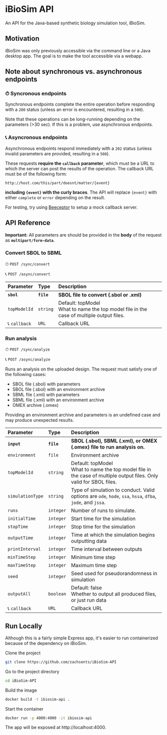 
# iBioSim API

An API for the Java-based synthetic biology simulation tool, iBioSim.

## Motivation

iBioSim was only previously accessible via the command line or a Java desktop app.
The goal is to make the tool accessible via a webapp.
## Note about synchronous vs. asynchronous endpoints

### ⏱ Syncronous endpoints

Synchronous endpoints complete the entire operation before responding with a `200` status (unless an error is encountered, resulting in a `500`).

Note that these operations can be long-running depending on the parameters (>30 sec). If this is a problem, use asynchronous endpoints.

### 📞 Asyncronous endpoints

Asynchronous endpoints respond immediately with a `202` status (unless invalid parameters are provided, resulting in a `500`).

These requests **require the `callback` parameter**, which must be a URL to which the server can post the results of the operation.
The callback URL must be of the following form:

`http://host.com/this/part/doesnt/matter/{event}`

**including `{event}` with the curly braces**. The API will replace `{event}` with either `complete` or `error` depending on the result.

For testing, try using [Beeceptor](https://beeceptor.com/) to setup a mock callback server.

## API Reference

**Important:** All parameters are should be provided in the **body** of the request as **`multipart/form-data`**.

### Convert SBOL to SBML

⏱ `POST /sync/convert`

📞 `POST /async/convert`

| Parameter | Type     | Description                       |
| :-------- | :------- | :-------------------------------- |
| **`sbol`**  | **`file`**   | **SBOL file to convert (.sbol or .xml)**|
| `topModelId`| `string` | Default: topModel<br />What to name the top model file in the case of multiple output files. |
| 📞 `callback` | `URL`     | Callback URL

### Run analysis

⏱ `POST /sync/analyze`

📞 `POST /async/analyze`

Runs an analysis on the uploaded design. The request must satisfy one of the following cases:
- SBOL file (.sbol) with parameters
- SBOL file (.sbol) with an environment archive
- SBML file (.xml) with parameters
- SBML file (.xml) with an environment archive
- OMEX archive (.omex)

Providing an environment archive and parameters is an undefined case and may produce unexpected results.

| Parameter | Type     | Description                       |
| :-------- | :------- | :-------------------------------- |
| **`input`**  | **`file`**   | **SBOL (.sbol), SBML (.xml), or OMEX (.omex) file to run analysis on.**|
| `environment`  | `file`   | Environment archive |
| `topModelId`| `string` | Default: topModel<br />What to name the top model file in the case of multiple output files. Only valid for SBOL files. |
| `simulationType` | `string` | Type of simulation to conduct. Valid options are `ode`, `hode`, `ssa`, `hssa`, `dfba`, `jode`, and `jssa`. |
| `runs` | `integer` | Number of runs to simulate. |
| `initialTime` | `integer` | Start time for the simulation |
| `stopTime` | `integer` | Stop time for the simulation |
| `outputTime` | `integer` | Time at which the simulation begins outputting data |
| `printInterval` | `integer` | Time interval between outputs |
| `minTimeStep` | `integer` | Minimum time step |
| `maxTimeStep` | `integer` | Maximum time step |
| `seed` | `integer` | Seed used for pseudorandomness in simulation |
| `outputAll` | `boolean` | Default: false<br />Whether to output all produced files, or just run data |
| 📞 `callback` | `URL`     | Callback URL



## Run Locally

Although this is a fairly simple Express app, it's easier to run containerized because of the dependency on iBioSim.

Clone the project

```bash
git clone https://github.com/zachsents/iBioSim-API
```

Go to the project directory

```bash
cd iBioSim-API
```

Build the image

```bash
docker build -t ibiosim-api .
```

Start the container

```bash
docker run -p 4000:4000 -it ibiosim-api
```

The app will be exposed at http://localhost:4000.
